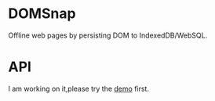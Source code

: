 DOMSnap
=================
Offline web pages by persisting DOM to IndexedDB/WebSQL.

API
=========
I am working on it,please try the [demo](http://unbug.github.io/DOMSnap/) first.

